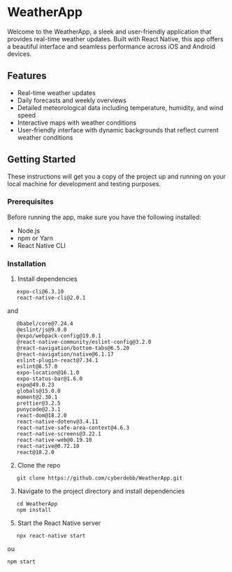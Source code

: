 # WeatherApp

Welcome to the WeatherApp, a sleek and user-friendly application that provides real-time weather updates. Built with React Native, this app offers a beautiful interface and seamless performance across iOS and Android devices.

## Features

- Real-time weather updates
- Daily forecasts and weekly overviews   
- Detailed meteorological data including temperature, humidity, and wind speed
- Interactive maps with weather conditions
- User-friendly interface with dynamic backgrounds that reflect current weather conditions

## Getting Started

These instructions will get you a copy of the project up and running on your local machine for development and testing purposes.

### Prerequisites

Before running the app, make sure you have the following installed:
- Node.js
- npm or Yarn
- React Native CLI

### Installation

1. Install dependencies
```
   expo-cli@6.3.10
   react-native-cli@2.0.1
```
and 
```
   @babel/core@7.24.4
   @eslint/js@9.0.0
   @expo/webpack-config@19.0.1
   @react-native-community/eslint-config@3.2.0
   @react-navigation/bottom-tabs@6.5.20
   @react-navigation/native@6.1.17
   eslint-plugin-react@7.34.1
   eslint@8.57.0
   expo-location@16.1.0
   expo-status-bar@1.6.0
   expo@49.0.23
   globals@15.0.0
   moment@2.30.1
   prettier@3.2.5
   punycode@2.3.1
   react-dom@18.2.0
   react-native-dotenv@3.4.11
   react-native-safe-area-context@4.6.3
   react-native-screens@3.22.1
   react-native-web@0.19.10
   react-native@0.72.10
   react@18.2.0
```
2. Clone the repo
```
   git clone https://github.com/cyberdebb/WeatherApp.git
```
3. Navigate to the project directory and install dependencies
```
   cd WeatherApp
   npm install
```
5. Start the React Native server
```
   npx react-native start
```
ou 
```
npm start
```
